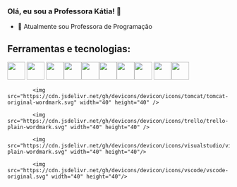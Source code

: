 ### Olá, eu sou a Professora Kátia! 👋

- 🔭 Atualmente sou Professora de Programação
<h2>Ferramentas e tecnologias:</h2>
<img src="https://cdn.jsdelivr.net/gh/devicons/devicon/icons/css3/css3-original-wordmark.svg" width="40" height="40" />
            <img src="https://cdn.jsdelivr.net/gh/devicons/devicon/icons/anaconda/anaconda-original.svg" width="40" height="40"/> <img src="https://cdn.jsdelivr.net/gh/devicons/devicon/icons/java/java-original.svg" width="40" height="40"/><img src="https://cdn.jsdelivr.net/gh/devicons/devicon/icons/jquery/jquery-original-wordmark.svg" width="40" height="40"/><img src="https://cdn.jsdelivr.net/gh/devicons/devicon/icons/nodejs/nodejs-original-wordmark.svg" width="40" height="40" /><img src="https://cdn.jsdelivr.net/gh/devicons/devicon/icons/numpy/numpy-original-wordmark.svg" width="40" height="40" /><img src="https://cdn.jsdelivr.net/gh/devicons/devicon/icons/pandas/pandas-original-wordmark.svg" width="40" height="40"/><img src="https://cdn.jsdelivr.net/gh/devicons/devicon/icons/python/python-original-wordmark.svg" width="40" height="40" />
<img src="https://cdn.jsdelivr.net/gh/devicons/devicon/icons/r/r-original.svg" width="40" height="40" /><img src="https://cdn.jsdelivr.net/gh/devicons/devicon/icons/sqlite/sqlite-original-wordmark.svg" width="40" height="40" />
          
            <img src="https://cdn.jsdelivr.net/gh/devicons/devicon/icons/tomcat/tomcat-original-wordmark.svg" width="40" height="40" />
          
            <img src="https://cdn.jsdelivr.net/gh/devicons/devicon/icons/trello/trello-plain-wordmark.svg" width="40" height="40" />
          
            <img src="https://cdn.jsdelivr.net/gh/devicons/devicon/icons/visualstudio/visualstudio-plain-wordmark.svg" width="40" height="40"/>
          
            <img src="https://cdn.jsdelivr.net/gh/devicons/devicon/icons/vscode/vscode-original.svg" width="40" height="40"/>
          

          
       

